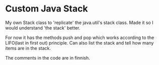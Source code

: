 # Custom Java Stack

My own Stack class to 'replicate' the java.util's stack class.
Made it so I would understand 'the stack' better.

For now it has the methods push and pop which works according to the LIFO(last in first out) principle.
Can also list the stack and tell how many items are in the stack.

The comments in the code are in finnish.
